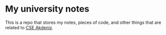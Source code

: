 # My university notes
This is a repo that stores my notes, pieces of code, and other things that are related to [CSE Akdeniz](http://cse.akdeniz.edu.tr/).
